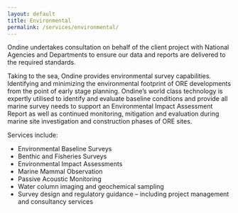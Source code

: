 ```yaml
---
layout: default
title: Environmental
permalink: /services/environmental/
---
```

Ondine undertakes consultation on behalf of the client project with National Agencies and Departments to ensure our data and reports are delivered to the required standards.

Taking to the sea, Ondine provides environmental survey capabilities. Identifying and minimizing the environmental footprint of ORE developments from the point of early stage planning. Ondine’s world class technology is expertly utilised to identify and evaluate baseline conditions and provide all marine survey needs to support an Environmental Impact Assessment Report as well as continued monitoring, mitigation and evaluation during marine site investigation and construction phases of ORE sites.

Services include:

- Environmental Baseline Surveys
- Benthic and Fisheries Surveys
- Environmental Impact Assessments
- Marine Mammal Observation
- Passive Acoustic Monitoring
- Water column imaging and geochemical sampling
- Survey design and regulatory guidance – including project management and consultancy services
